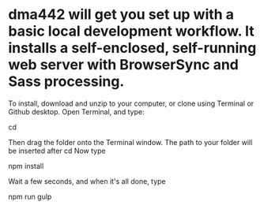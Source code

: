 # dma442 will get you set up with a basic local development workflow. It installs a self-enclosed, self-running web server with BrowserSync and Sass processing.
To install, download and unzip to your computer, or clone using Terminal or Github desktop.
Open Terminal, and type:

cd

Then drag the folder onto the Terminal window. The path to your folder will be inserted after cd
Now type

npm install

Wait a few seconds, and when it's all done, type

npm run gulp
